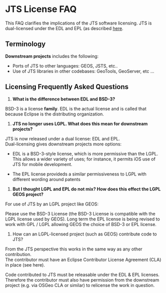 # JTS License FAQ

This FAQ clarifies the implications of the JTS software licensing.
JTS is dual-licensed under the EDL and EPL 
(as described [here](LICENSES.md).

## Terminology

**Downstream projects** includes the following:

* Ports of JTS to other languages: GEOS, JSTS, etc..
* Use of JTS libraries in other codebases: GeoTools, GeoServer, etc ...

## Licensing Frequently Asked Questions

1. **What is the difference between EDL and BSD-3?**

  BSD-3 is a license **family**.  EDL is the actual license and is called that because Eclipse is the distributing organization.

1. **JTS no longer uses LGPL.  What does this mean for downstream projects?**

JTS is now released under a dual license: EDL and EPL.  
Dual-licensing gives downstream projects more options:

* EDL is a BSD-3-style license, which is more permissive than the LGPL.  
  This allows a wider variety of uses; for instance, it permits iOS use of JTS for mobile development.
  
* The EPL license provideds a similar permissiveness to LGPL with different wording around patents

1. **But I thought LGPL and EPL do not mix? How does this effect the LGPL GEOS project?**

For use of JTS by an LGPL project like GEOS:

Please use the BSD-3 License (the BSD-3 License is compatible with the LGPL license used by GEOS).
Long term the EPL license is being revised to work with GPL / LGPL allowing GEOS the choice of BSD-3 or EPL license.

1. How can an LGPL-licensed project (such as GEOS) contribute code to JTS?

From the JTS perspective this works in the same way as any other contribution.  
The contributor must have an Eclipse Contributor License Agreement (CLA) in place (see here).

Code contributed to JTS must be releasable under the EDL & EPL licenses.
Therefore the contributor must also have permission from the downstream project (e.g. via OSGeo CLA or similar) 
to relicense the work in question. 
